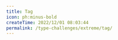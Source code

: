 ```yaml
---
title: Tag
icon: ph:minus-bold
createTime: 2022/12/01 08:03:44
permalink: /type-challenges/extreme/tag/
---
```

